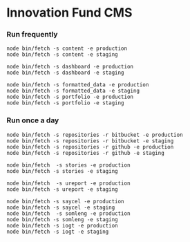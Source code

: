# Innovation Fund CMS

### Run frequently
    node bin/fetch -s content -e production
    node bin/fetch -s content -e staging

    node bin/fetch -s dashboard -e production
    node bin/fetch -s dashboard -e staging

    node bin/fetch -s formatted_data -e production
    node bin/fetch -s formatted_data -e staging
    node bin/fetch -s portfolio -e production
    node bin/fetch -s portfolio -e staging

### Run once a day
    node bin/fetch -s repositories -r bitbucket -e production
    node bin/fetch -s repositories -r bitbucket -e staging
    node bin/fetch -s repositories -r github -e production
    node bin/fetch -s repositories -r github -e staging

    node bin/fetch  -s stories -e production
    node bin/fetch -s stories -e staging

    node bin/fetch  -s ureport -e production
    node bin/fetch -s ureport -e staging

    node bin/fetch -s saycel -e production
    node bin/fetch -s saycel -e staging
    node bin/fetch  -s somleng -e production
    node bin/fetch -s somleng -e staging
    node bin/fetch -s iogt -e production
    node bin/fetch -s iogt -e staging
